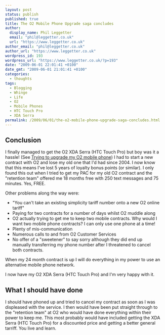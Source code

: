 ```yaml
---
layout: post
status: publish
published: true
title: The O2 Mobile Phone Upgrade saga concludes
author:
  display_name: Phil Leggetter
  email: "phil@leggetter.co.uk"
  url: "https://www.leggetter.co.uk"
author_email: "phil@leggetter.co.uk"
author_url: "https://www.leggetter.co.uk"
wordpress_id: 193
wordpress_url: "https://www.leggetter.co.uk/?p=193"
date: "2009-06-01 22:01:41 +0100"
date_gmt: "2009-06-01 21:01:41 +0100"
categories:
  - thoughts
tags:
  - Blogging
  - Whinge
  - Life
  - O2
  - Mobile Phones
  - HTC Touch Pro
  - XDA Serra
permalink: /2009/06/01/the-o2-mobile-phone-upgrade-saga-concludes.html
---
```


<h2>Conclusion</h2>
<p>I finally managed to get the O2 XDA Serra (HTC Touch Pro) but boy was it a hassle! (See <a href="/2009/05/07/trying-to-upgrade-my-o2-mobile.html">Trying to upgrade my O2 mobile phone</a>) I had to start a new contract with O2 and lose my old one that I'd had since 2004. I now know that this means I've lost 5 years of loyalty bonus points (or similar). I only found this out when I tried to get my PAC for my old O2 contract and the "retention team" offered me 18 months free with 250 text messages and 75 minutes. Yes, FREE.</p>
<p>Other problems along the way were:</p>
<ul>
<li>"You can't take an existing simplicity tariff number onto a new O2 online tariff"</li>
<li>Paying for two contracts for a number of days whilst O2 muddle along</li>
<li>O2 actually trying to get me to keep two mobile contracts. Why would I want two mobile phone contracts? I can only use one phone at a time!</li>
<li>Plenty of mis-communication</li>
<li>Numerous calls to and from O2 Customer Services</li>
<li>No offer of a "sweetener" to say sorry although they did end up manually transferring my phone number after I threatened to cancel both contracts.</li>
</ul>
<p>When my 24 month contract is up I will do everything in my power to use an alternative mobile phone network.</p>
<p>I now have my O2 XDA Serra (HTC Touch Pro) and I'm very happy with it.</p>
<h2>What I should have done</h2>
<p>I should have phoned up and tried to cancel my contract as soon as I was displeased with the service. I then would have been put straight through to the "retention team" at O2 who would have done everything within their power to keep me. This most probably would have included getting the XDA Serra (HTC Touch Pro) for a discounted price and getting a better general tarriff. You live and learn.</p>
